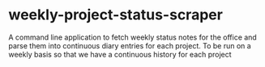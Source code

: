 # weekly-project-status-scraper
A command line application to fetch weekly status notes for the office and parse them into continuous diary entries for each project. To be run on a weekly basis so that we have a continuous history for each project
